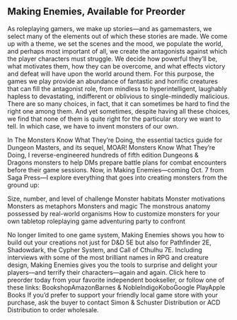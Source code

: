 ## Making Enemies, Available for Preorder


As roleplaying gamers, we make up stories—and as gamemasters, we select many of the elements out of which these stories are made. We come up with a theme, we set the scenes and the mood, we populate the world, and perhaps most important of all, we create the antagonists against which the player characters must struggle. We decide how powerful they’ll be, what motivates them, how they can be overcome, and what effects victory and defeat will have upon the world around them.
For this purpose, the games we play provide an abundance of fantastic and horrific creatures that can fill the antagonist role, from mindless to hyperintelligent, laughably hapless to devastating, indifferent or oblivious to single-mindedly malicious. There are so many choices, in fact, that it can sometimes be hard to find the right one among them.
And yet sometimes, despite having all these choices, we find that none of them is quite right for the particular story we want to tell. In which case, we have to invent monsters of our own.

In The Monsters Know What They’re Doing, the essential tactics guide for Dungeon Masters, and its sequel, MOAR! Monsters Know What They’re Doing, I reverse-engineered hundreds of fifth edition Dungeons & Dragons monsters to help DMs prepare battle plans for combat encounters before their game sessions. Now, in Making Enemies—coming Oct. 7 from Saga Press—I explore everything that goes into creating monsters from the ground up:

Size, number, and level of challenge
Monster habitats
Monster motivations
Monsters as metaphors
Monsters and magic
The monstrous anatomy possessed by real-world organisms
How to customize monsters for your own tabletop roleplaying game adventuring party to confront 

No longer limited to one game system, Making Enemies shows you how to build out your creations not just for D&D 5E but also for Pathfinder 2E, Shadowdark, the Cypher System, and Call of Cthulhu 7E. Including interviews with some of the most brilliant names in RPG and creature design, Making Enemies gives you the tools to surprise and delight your players—and terrify their characters—again and again.
Click here to preorder today from your favorite independent bookseller, or follow one of these links:
BookshopAmazonBarnes & NobleIndigoKoboGoogle PlayApple Books
If you’d prefer to support your friendly local game store with your purchase, ask the buyer to contact Simon & Schuster Distribution or ACD Distribution to order wholesale.

